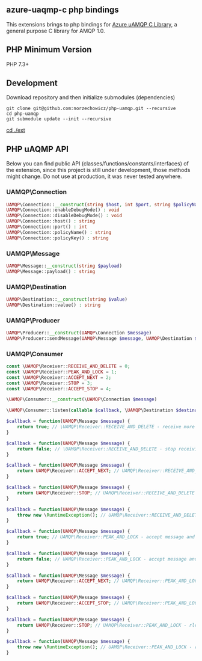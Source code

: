 ## azure-uaqmp-c php bindings

This extensions brings to php bindings for [Azure uAMQP C Library](https://github.com/Azure/azure-uamqp-c), a general purpose C library for AMQP 1.0.

## PHP Minimum Version

PHP 7.3+ 

## Development

Download repository and then initialize submodules (dependencies)

```console
git clone git@github.com:norzechowicz/php-uamqp.git --recursive
cd php-uamqp
git submodule update --init --recursive 
```

[cd ./ext](/ext)

## PHP uAQMP API

Below you can find public API (classes/functions/constants/interfaces) of the extension, since this project is still
under development, those methods might change. Do not use at production, it was never tested anywhere.

### UAMQP\Connection

```php
UAMQP\Connection::__construct(string $host, int $port, string $policyName, string $policyKey)
UAMQP\Connection::enableDebugMode() : void
UAMQP\Connection::disableDebugMode() : void
UAMQP\Connection::host() : string
UAMQP\Connection::port() : int
UAMQP\Connection::policyName() : string
UAMQP\Connection::policyKey() : string
```

### UAMQP\Message

```php
UAMQP\Message::__construct(string $payload)
UAMQP\Message::payload() : string
```

### UAMQP\Destination

```php
UAMQP\Destination::__construct(string $value)
UAMQP\Destination::value() : string
```

### UAMQP\Producer

```php
UAMQP\Producer::__construct(UAMQP\Connection $message)
UAMQP\Producer::sendMessage(UAMQP\Message $message, UAMQP\Destination $destination) : void
```

### UAMQP\Consumer

```php
const \UAMQP\Receiver::RECEIVE_AND_DELETE = 0;
const \UAMQP\Receiver::PEAK_AND_LOCK = 1;
const \UAMQP\Receiver::ACCEPT_NEXT = 2;
const \UAMQP\Receiver::STOP = 3;
const \UAMQP\Receiver::ACCEPT_STOP = 4;

\UAMQP\Consumer::__construct(\UAMQP\Connection $message)

\UAMQP\Consumer::listen(callable $callback, \UAMQP\Destination $destination, int $settleMode = \UAMQP\Receiver::RECEIVE_AND_DELETE) : void

$callback = function(UAMQP\Message $message) {
    return true; // \UAMQP\Receiver::RECEIVE_AND_DELETE - receive more
}

$callback = function(UAMQP\Message $message) {
    return false; // \UAMQP\Receiver::RECEIVE_AND_DELETE - stop receiving
}

$callback = function(UAMQP\Message $message) {
    return UAMQP\Receiver::ACCEPT_NEXT; // UAMQP\Receiver::RECEIVE_AND_DELETE- receive more
}

$callback = function(UAMQP\Message $message) {
    return UAMQP\Receiver::STOP; // UAMQP\Receiver::RECEIVE_AND_DELETE - stop receiving
}

$callback = function(UAMQP\Message $message) {
    throw new \RuntimeException(); // UAMQP\Receiver::RECEIVE_AND_DELETE - stop receiving
}

$callback = function(UAMQP\Message $message) {
    return true; // UAMQP\Receiver::PEAK_AND_LOCK - accept message and receive more
}

$callback = function(UAMQP\Message $message) {
    return false; // UAMQP\Receiver::PEAK_AND_LOCK - accept message and not receive more
}

$callback = function(UAMQP\Message $message) {
    return UAMQP\Receiver::ACCEPT_NEXT; // UAMQP\Receiver::PEAK_AND_LOCK - accept message and receive more
}

$callback = function(UAMQP\Message $message) {
    return UAMQP\Receiver::ACCEPT_STOP; // UAMQP\Receiver::PEAK_AND_LOCK - accept message and not receive more
}

$callback = function(UAMQP\Message $message) {
    return UAMQP\Receiver::STOP; // UAMQP\Receiver::PEAK_AND_LOCK - rlease message and not receive more
}

$callback = function(UAMQP\Message $message) {
    throw new \RuntimeException(); // UAMQP\Receiver::PEAK_AND_LOCK - rlease message and not receive more
}
```
